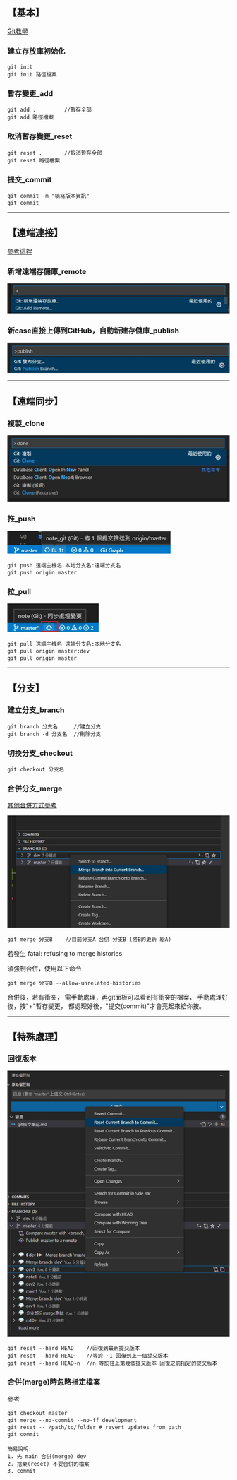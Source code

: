
## 【基本】
[Git教學](https://www.runoob.com/git/git-basic-operations.html)

### 建立存放庫初始化
```properties
git init
git init 路徑檔案
```

### 暫存變更_add
```properties
git add .         //暫存全部
git add 路徑檔案
```

### 取消暫存變更_reset
```properties
git reset .       //取消暫存全部
git reset 路徑檔案
```

### 提交_commit
```properties
git commit -m "填寫版本資訊"
git commit
```

__________________________________________________
## 【遠端連接】
[參考這裡](https://www.runoob.com/git/git-remote.html)

### 新增遠端存儲庫_remote
![vscode_remote](img/vscode_remote.jpg "vscode_remote")

### 新case直接上傳到GitHub，自動新建存儲庫_publish
![vscode_publish](img/vscode_publish.jpg "vscode_publish")

__________________________________________________
## 【遠端同步】

### 複製_clone
![vscode_clone](img/vscode_clone.jpg "vscode_clone")

### 推_push
![vscode_push](img/vscode_push.jpg "vscode_push")
```properties
git push 遠端主機名 本地分支名:遠端分支名
git push origin master
```

### 拉_pull
![vscode_pull](img/vscode_pull.jpg "vscode_pull")
```properties
git pull 遠端主機名 遠端分支名:本地分支名
git pull origin master:dev
git pull origin master
```

__________________________________________________
## 【分支】

### 建立分支_branch
```properties
git branch 分支名     //建立分支
git branch -d 分支名  //刪除分支
```

### 切換分支_checkout
```properties
git checkout 分支名
```

### 合併分支_merge
[其他合併方式參考](https://stackoverflow.com/questions/9069061/what-effect-does-the-no-ff-flag-have-for-git-merge)

![vscode_合併分支](img/vscode_merge.jpg "vscode_合併分支")

```properties
git merge 分支B    //目前分支A 合併 分支B (將B的更新 給A)
```

若發生 fatal: refusing to merge histories

須強制合併，使用以下命令

```properties
git merge 分支B --allow-unrelated-histories
```

合併後，若有衝突，
需手動處理，再git面板可以看到有衝突的檔案，
手動處理好後，按"+"暫存變更，
都處理好後，"提交(commit)"才會亮起來給你按。
__________________________________________________
## 【特殊處理】

### 回復版本
![vscode_回復版本](img/vscode_reset_head.jpg "vscode_回復版本")
```properties
git reset --hard HEAD    //回復到最新提交版本
git reset --hard HEAD~   //等於 ~1 回復到上一個提交版本
git reset --hard HEAD~n  //n 等於往上第幾個提交版本 回復之前指定的提交版本
```

### 合併(merge)時忽略指定檔案
[參考](https://stackoverflow.com/questions/14369378/how-to-make-git-ignore-a-directory-while-merging)
```properties
git checkout master    
git merge --no-commit --no-ff development
git reset -- /path/to/folder # revert updates from path
git commit

簡易說明:
1. 先 main 合併(merge) dev
2. 捨棄(reset) 不要合併的檔案
3. commit
```

